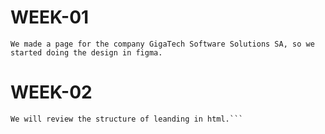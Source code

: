 # WEEK-01

```
We made a page for the company GigaTech Software Solutions SA, so we started doing the design in figma.

```
# WEEK-02 

```
We will review the structure of leanding in html.```